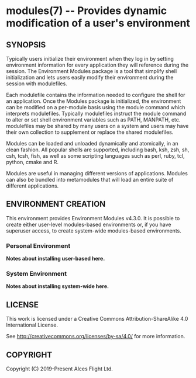 # modules(7) -- Provides dynamic modification of a user's environment

## SYNOPSIS

Typically users initialize their environment when they log in by
setting environment information for every application they will
reference during the session. The Environment Modules package is a
tool that simplify shell initialization and lets users easily modify
their environment during the session with modulefiles.

Each modulefile contains the information needed to configure the shell
for an application. Once the Modules package is initialized, the
environment can be modified on a per-module basis using the module
command which interprets modulefiles. Typically modulefiles instruct
the module command to alter or set shell environment variables such as
PATH, MANPATH, etc. modulefiles may be shared by many users on a
system and users may have their own collection to supplement or
replace the shared modulefiles.

Modules can be loaded and unloaded dynamically and atomically, in an
clean fashion. All popular shells are supported, including bash, ksh,
zsh, sh, csh, tcsh, fish, as well as some scripting languages such as
perl, ruby, tcl, python, cmake and R.

Modules are useful in managing different versions of
applications. Modules can also be bundled into metamodules that will
load an entire suite of different applications.

## ENVIRONMENT CREATION

This environment provides Environment Modules v4.3.0. It is possible
to create either user-level modules-based environments or, if you have
superuser access, to create system-wide modules-based environments.

### Personal Environment

**Notes about installing user-based here.**

### System Environment

**Notes about installing system-wide here.**

## LICENSE

This work is licensed under a Creative Commons Attribution-ShareAlike
4.0 International License.

See <http://creativecommons.org/licenses/by-sa/4.0/> for more
information.

## COPYRIGHT

Copyright (C) 2019-Present Alces Flight Ltd.
